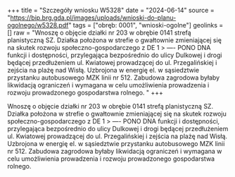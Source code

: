 +++
title = "Szczegóły wniosku W5328"
date = "2024-06-14"
source = "https://bip.brg.gda.pl/images/uploads/wnioski-do-planu-ogolnego/w5328.pdf"
tags = ["obręb: 0001", "wnioski-ogolne"]
geolinks = []
raw = "Wnoszę o objęcie działki nr 203 w obrębie 0141 strefą planistyczną SZ. Działka położona w strefie o gwałtownie zmieniającej się na skutek rozwoju społeczno-gospodarczego z DE 1 > —- PONO DNA funkcji i dostępności, przylegająca bezpośrednio do ulicy Dulkowej i drogi będącej przedłużeniem ul. Kwiatowej prowadzącej do ul. Przegalińskiej i zejścia na plażę nad Wisłą. Uzbrojona w energię el. w sąsiedztwie przystanku autobusowego MZK linii nr 512. Zabudowa zagrodowa byłaby likwidacją ograniczeń i wymagana w celu umożliwienia prowadzenia i rozwoju prowadzonego gospodarstwa rolnego. "
+++

Wnoszę o objęcie działki nr 203 w obrębie 0141 strefą planistyczną SZ. Działka
położona w strefie o gwałtownie zmieniającej się na skutek rozwoju społeczno-gospodarczego
z DE 1 > —- PONO DNA
funkcji i dostępności, przylegająca bezpośrednio do ulicy Dulkowej i drogi będącej
przedłużeniem ul. Kwiatowej prowadzącej do ul. Przegalińskiej i zejścia na plażę nad Wisłą.
Uzbrojona w energię el. w sąsiedztwie przystanku autobusowego MZK linii nr 512. Zabudowa
zagrodowa byłaby likwidacją ograniczeń i wymagana w celu umożliwienia prowadzenia i rozwoju
prowadzonego gospodarstwa rolnego.



